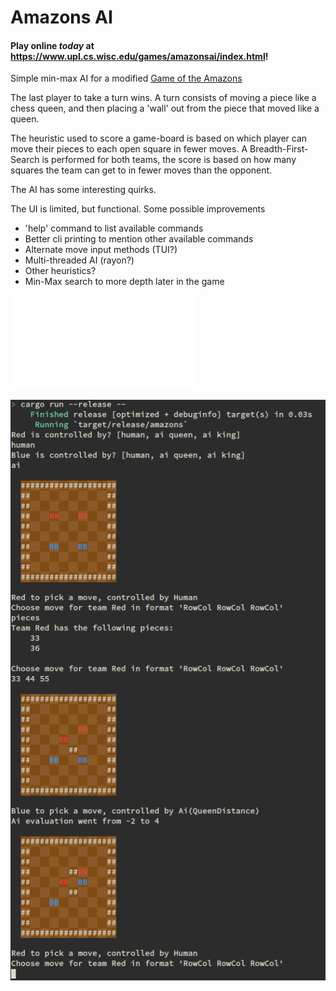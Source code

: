 # Amazons AI

#### Play online *today* at https://www.upl.cs.wisc.edu/games/amazonsai/index.html!

Simple min-max AI for a modified
[Game of the Amazons](https://en.wikipedia.org/wiki/Game_of_the_Amazons)

The last player to take a turn wins. A turn consists of moving a piece like a
chess queen, and then placing a 'wall' out from the piece that moved like a queen.

The heuristic used to score a game-board is based on which player can move
their pieces to each open square in fewer moves. A Breadth-First-Search is
performed for both teams, the score is based on how many squares the team can
get to in fewer moves than the opponent.

The AI has some interesting quirks.

The UI is limited, but functional. Some possible improvements

* 'help' command to list available commands
* Better cli printing to mention other available commands
* Alternate move input methods (TUI?)
* Multi-threaded AI (rayon?)
* Other heuristics?
* Min-Max search to more depth later in the game

![ODP presentation about the project](/media/presentation.odp)

![Screenshot showing color board and row column input](/media/amazons.png)
